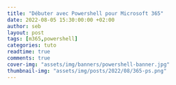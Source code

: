 ```yaml
---
title: "Débuter avec Powershell pour Microsoft 365"
date: 2022-08-05 15:30:00:00 +02:00
author: seb
layout: post
tags: [m365,powershell]
categories: tuto
readtime: true
comments: true
cover-img: "assets/img/banners/powershell-banner.jpg"
thumbnail-img: "assets/img/posts/2022/08/365-ps.png"
---
```

